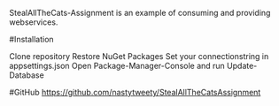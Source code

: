 StealAllTheCats-Assignment is an example of consuming and providing webservices.

#Installation

Clone repository 
Restore NuGet Packages 
Set your connectionstring in appsettings.json
Open Package-Manager-Console and run Update-Database

#GitHub https://github.com/nastytweety/StealAllTheCatsAssignment
